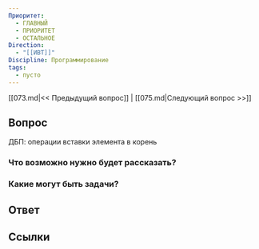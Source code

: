 ```yaml
---
Приоритет:
  - ГЛАВНЫЙ
  - ПРИОРИТЕТ
  - ОСТАЛЬНОЕ
Direction:
  - "[[ИВТ]]" 
Discipline: Программирование 
tags:
  - пусто
---
```

[[073.md|<< Предыдущий вопрос]] | [[075.md|Следующий вопрос >>]]
## Вопрос

ДБП: операции вставки элемента в корень

### Что возможно нужно будет рассказать?

### Какие могут быть задачи?

## Ответ

## Ссылки

